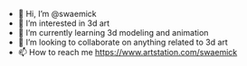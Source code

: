 - 👋 Hi, I’m @swaemick
- 👀 I’m interested in 3d art
- 🌱 I’m currently learning 3d modeling and animation
- 💞️ I’m looking to collaborate on anything related to 3d art
- 📫 How to reach me https://www.artstation.com/swaemick

<!---
swaemick/swaemick is a ✨ special ✨ repository because its `README.md` (this file) appears on your GitHub profile.
You can click the Preview link to take a look at your changes.
--->
